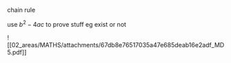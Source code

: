 

chain rule


use $b^2 -4ac$ to prove stuff
eg exist or not



![[02_areas/MATHS/attachments/67db8e76517035a47e685deab16e2adf_MD5.pdf]]